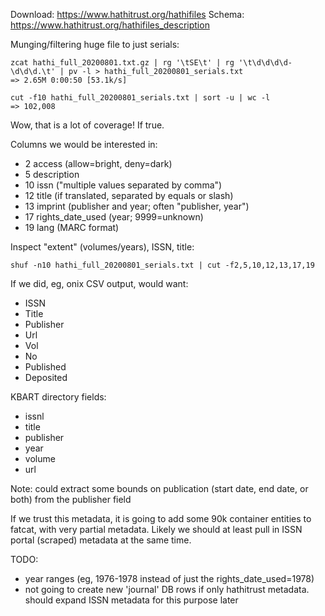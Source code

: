 
Download: <https://www.hathitrust.org/hathifiles>
Schema: <https://www.hathitrust.org/hathifiles_description>

Munging/filtering huge file to just serials:

    zcat hathi_full_20200801.txt.gz | rg '\tSE\t' | rg '\t\d\d\d\d-\d\d\d.\t' | pv -l > hathi_full_20200801_serials.txt
    => 2.65M 0:00:50 [53.1k/s]

    cut -f10 hathi_full_20200801_serials.txt | sort -u | wc -l
    => 102,008

Wow, that is a lot of coverage! If true.

Columns we would be interested in:

- 2 access (allow=bright, deny=dark)
- 5 description
- 10 issn ("multiple values separated by comma")
- 12 title (if translated, separated by equals or slash)
- 13 imprint (publisher and year; often "publisher, year")
- 17 rights_date_used (year; 9999=unknown)
- 19 lang (MARC format)

Inspect "extent" (volumes/years), ISSN, title:

    shuf -n10 hathi_full_20200801_serials.txt | cut -f2,5,10,12,13,17,19

If we did, eg, onix CSV output, would want:

- ISSN
- Title
- Publisher
- Url
- Vol
- No
- Published
- Deposited

KBART directory fields:

- issnl
- title
- publisher
- year
- volume
- url

Note: could extract some bounds on publication (start date, end date, or both)
from the publisher field

If we trust this metadata, it is going to add some 90k container entities to
fatcat, with very partial metadata. Likely we should at least pull in ISSN
portal (scraped) metadata at the same time.

TODO:
- year ranges (eg, 1976-1978 instead of just the rights_date_used=1978)
- not going to create new 'journal' DB rows if only hathitrust metadata. should expand ISSN metadata for this purpose later
